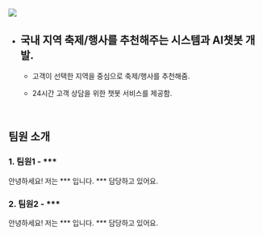 # <img src="https://capsule-render.vercel.app/api?type=waving&color=auto&height=200&section=header&text=team1_v3sbm3c&fontSize=90" />
- ## 국내 지역 축제/행사를 추천해주는 시스템과 AI챗봇 개발.

    - 고객이 선택한 지역을 중심으로 축제/행사를 추천해줌.

    - 24시간 고객 상담을 위한 챗봇 서비스를 제공함.
<br>

## 팀원 소개

### 1. 팀원1 - ***
안녕하세요! 저는 *** 입니다. *** 담당하고 있어요. 

### 2. 팀원2 - ***
안녕하세요! 저는 *** 입니다. *** 담당하고 있어요. 
